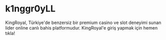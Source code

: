 # k1nggr0yLL
KingRoyal, Türkiye'de benzersiz bir premium casino ve slot deneyimi sunan lider online canlı bahis platformudur. KingRoyal'e giriş yapmak için hemen tıkla!
